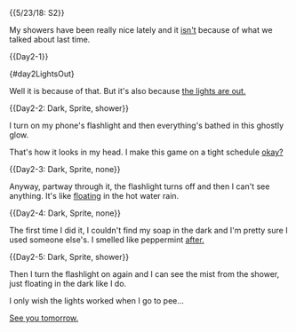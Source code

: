 {{5/23/18: S2}}

My showers have been really nice lately and it [isn't]({#day2just:inline}) because of what we talked about last time.

{{Day2-1}}

{#day2LightsOut}

Well it is because of that. But it's also because [the lights are out.]({@Day2-2})

{{Day2-2: Dark, Sprite, shower}}

I turn on my phone's flashlight and then everything's bathed in this ghostly glow.

That's how it looks in my head. I make this game on a tight schedule [okay?]({@Day2-3})

{{Day2-3: Dark, Sprite, none}}

Anyway, partway through it, the flashlight turns off and then I can't see anything. It's like [floating]({@Day2-4}) in the hot water rain.

{{Day2-4: Dark, Sprite, none}}

The first time I did it, I couldn't find my soap in the dark and I'm pretty sure I used someone else's. I smelled like peppermint [after.]({@Day2-5})

{{Day2-5: Dark, Sprite, shower}}

Then I turn the flashlight on again and I can see the mist from the shower, just floating in the dark like I do.

I only wish the lights worked when I go to pee...

[See you tomorrow.]({@Menu})
